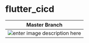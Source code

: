 
# flutter_cicd   
| Master Branch |
|--|
|![enter image description here](https://api.travis-ci.org/newnishad/flutter_cicd.svg?branch=master)|
